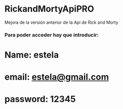 # RickandMortyApiPRO
Mejora de la versión anterior de la Api de Rick and Morty
### Para poder acceder hay que introducir:

# Name: estela
# email: estela@gmail.com
# password: 12345
